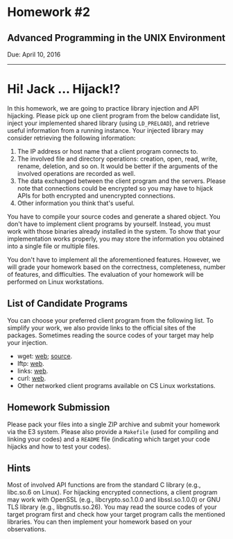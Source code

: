 # Homework #2
## Advanced Programming in the UNIX Environment

Due: April 10, 2016

---

# Hi! Jack ... Hijack!?

In this homework, we are going to practice library injection and API hijacking. Please pick up one client program from the below candidate list, inject your implemented shared library (using `LD_PRELOAD`), and retrieve useful information from a running instance. Your injected library may consider retrieving the following information:

1. The IP address or host name that a client program connects to.
2. The involved file and directory operations: creation, open, read, write, rename, deletion, and so on. It would be better if the arguments of the involved operations are recorded as well.
3. The data exchanged between the client program and the servers. Please note that connections could be encrypted so you may have to hijack APIs for both encrypted and unencrypted connections.
4. Other information you think that's useful.

You have to compile your source codes and generate a shared object. You don't have to implement client programs by yourself. Instead, you must work with those binaries already installed in the system. To show that your implementation works properly, you may store the information you obtained into a single file or multiple files.

You don't have to implement all the aforementioned features. However, we will grade your homework based on the correctness, completeness, number of features, and difficulties. The evaluation of your homework will be performed on Linux workstations.

## List of Candidate Programs
You can choose your preferred client program from the following list. To simplify your work, we also provide links to the official sites of the packages. Sometimes reading the source codes of your target may help your injection.

* wget: [web](https://www.gnu.org/software/wget/); [source](http://ftp.gnu.org/gnu/wget/).
* lftp: [web](http://lftp.yar.ru/).
* links: [web](http://links.twibright.com/).
* curl: [web](https://curl.haxx.se/).
* Other networked client programs available on CS Linux workstations.

## Homework Submission
Please pack your files into a single ZIP archive and submit your homework via the E3 system. Please also provide a `Makefile` (used for compiling and linking your codes) and a `README` file (indicating which target your code hijacks and how to test your codes).

## Hints
Most of involved API functions are from the standard C library (e.g., libc.so.6 on Linux). For hijacking encrypted connections, a client program may work with OpenSSL (e.g., libcrypto.so.1.0.0 and libssl.so.1.0.0) or GNU TLS library (e.g., libgnutls.so.26). You may read the source codes of your target program first and check how your target program calls the mentioned libraries. You can then implement your homework based on your observations.
